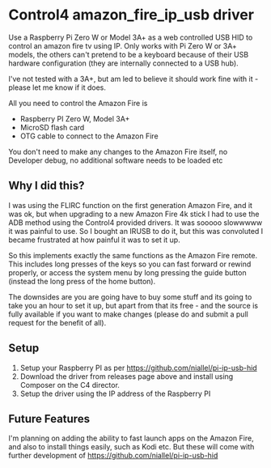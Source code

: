 # Control4 amazon_fire_ip_usb driver

Use a Raspberry Pi Zero W or Model 3A+ as a web controlled USB HID to control an amazon fire tv using IP.
Only works with Pi Zero W or 3A+ models, the others can't pretend to be a keyboard because of their USB hardware configuration (they are internally connected to a USB hub).

I've not tested with a 3A+, but am led to believe it should work fine with it - please let me know if it does.

All you need to control the Amazon Fire is
- Raspberry PI Zero W, Model 3A+
- MicroSD flash card
- OTG cable to connect to the Amazon Fire

You don't need to make any changes to the Amazon Fire itself, no Developer debug, no additional software needs to be loaded etc

## Why I did this?
I was using the FLIRC function on the first generation Amazon Fire, and it was ok, but when upgrading to a new Amazon Fire 4k stick I had to use the ADB method using the Control4 provided drivers.
It was sooooo slowwwww it was painful to use. So I bought an IRUSB to do it, but this was convoluted I became frustrated at how painful it was to set it up.

So this implements exactly the same functions as the Amazon Fire remote. This includes long presses of the keys so you can fast forward or rewind properly, or access the system menu by long pressing the guide button (instead the long press of the home button).

The downsides are you are going have to buy some stuff and its going to take you an hour to set it up, but apart from that its free - and the source is fully available if you want to make changes (please do and submit a pull request for the benefit of all).

## Setup
1. Setup your Raspberry PI as per https://github.com/niallel/pi-ip-usb-hid
2. Download the driver from releases page above and install using Composer on the C4 director.
3. Setup the driver using the IP address of the Raspberry PI

## Future Features
I'm planning on adding the ability to fast launch apps on the Amazon Fire, and also to install things easily, such as Kodi etc. But these will come with further development of https://github.com/niallel/pi-ip-usb-hid